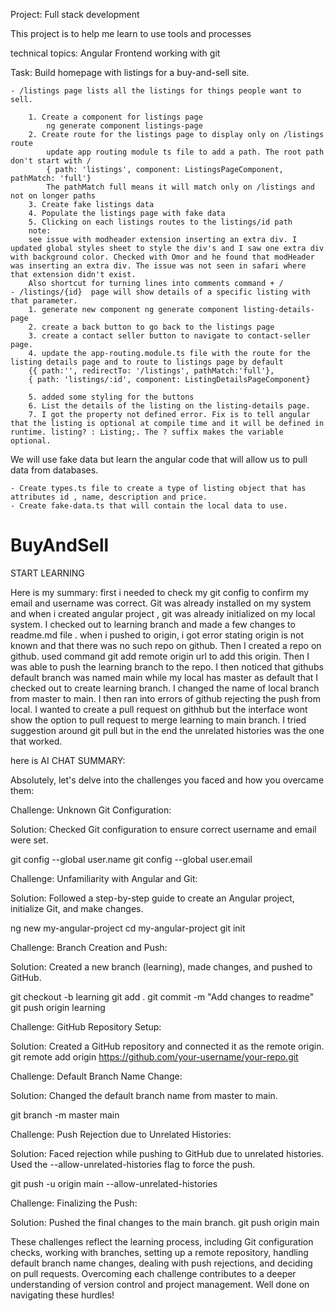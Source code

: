 
Project: Full stack development

This project is to help me learn to use tools and processes

technical topics: 
Angular Frontend
working with git


Task:
Build homepage with listings for a buy-and-sell site.

    - /listings page lists all the listings for things people want to sell.

        1. Create a component for listings page 
            ng generate component listings-page
        2. Create route for the listings page to display only on /listings route
            update app routing module ts file to add a path. The root path don't start with /
            { path: 'listings', component: ListingsPageComponent, pathMatch: 'full'}
            The pathMatch full means it will match only on /listings and not on longer paths
        3. Create fake listings data 
        4. Populate the listings page with fake data
        5. Clicking on each listings routes to the listings/id path
        note: 
        see issue with modheader extension inserting an extra div. I updated global styles sheet to style the div's and I saw one extra div with background color. Checked with Omor and he found that modHeader was inserting an extra div. The issue was not seen in safari where that extension didn't exist.
        Also shortcut for turning lines into comments command + /
    - /listings/{id}  page will show details of a specific listing with that parameter.
        1. generate new component ng generate component listing-details-page
        2. create a back button to go back to the listings page
        3. create a contact seller button to navigate to contact-seller page.
        4. update the app-routing.module.ts file with the route for the listing details page and to route to listings page by default
        {{ path:'', redirectTo: '/listings', pathMatch:'full'},
        { path: 'listings/:id', component: ListingDetailsPageComponent}
        
        5. added some styling for the buttons
        6. List the details of the listing on the listing-details page.
        7. I got the property not defined error. Fix is to tell angular that the listing is optional at compile time and it will be defined in runtime. listing? : Listing;. The ? suffix makes the variable optional.

We will use fake data but learn the angular code that will allow us to pull data from databases.

    - Create types.ts file to create a type of listing object that has attributes id , name, description and price.
    - Create fake-data.ts that will contain the local data to use.



# BuyAndSell
START LEARNING

Here is my summary:
first i needed to check my git config to confirm my email and username was correct. Git was already installed on my system and when i created angular project , git was already initialized on my local system.  I checked out to learning branch and made a few changes to readme.md file .  when i pushed to origin, i got error stating origin is not known and that there was no such repo on github. Then I created a repo on github. used command git add remote origin url to add this origin.
Then I was able to push the learning branch to the repo. I then noticed that githubs default branch was named main while my local has master as default that I checked out to create learning branch. I changed the name of local branch from master to main. I then ran into errors of github rejecting the push from local. I wanted to create a pull request on githhub but the interface wont show the option to pull request to merge learning to main branch.  I tried suggestion around git pull but in the end the unrelated histories was the one that worked. 



here is AI CHAT SUMMARY: 

Absolutely, let's delve into the challenges you faced and how you overcame them:

Challenge: Unknown Git Configuration:

Solution: Checked Git configuration to ensure correct username and email were set.

git config --global user.name
git config --global user.email



Challenge: Unfamiliarity with Angular and Git:

Solution: Followed a step-by-step guide to create an Angular project, initialize Git, and make changes.

ng new my-angular-project
cd my-angular-project
git init


Challenge: Branch Creation and Push:

Solution: Created a new branch (learning), made changes, and pushed to GitHub.

git checkout -b learning
git add .
git commit -m "Add changes to readme"
git push origin learning


Challenge: GitHub Repository Setup:

Solution: Created a GitHub repository and connected it as the remote origin.
git remote add origin https://github.com/your-username/your-repo.git


Challenge: Default Branch Name Change:

Solution: Changed the default branch name from master to main.

git branch -m master main

Challenge: Push Rejection due to Unrelated Histories:

Solution: Faced rejection while pushing to GitHub due to unrelated histories. Used the --allow-unrelated-histories flag to force the push.

git push -u origin main --allow-unrelated-histories

Challenge: Finalizing the Push:

Solution: Pushed the final changes to the main branch.
git push origin main

These challenges reflect the learning process, including Git configuration checks, working with branches, setting up a remote repository, handling default branch name changes, dealing with push rejections, and deciding on pull requests. Overcoming each challenge contributes to a deeper understanding of version control and project management. Well done on navigating these hurdles!




